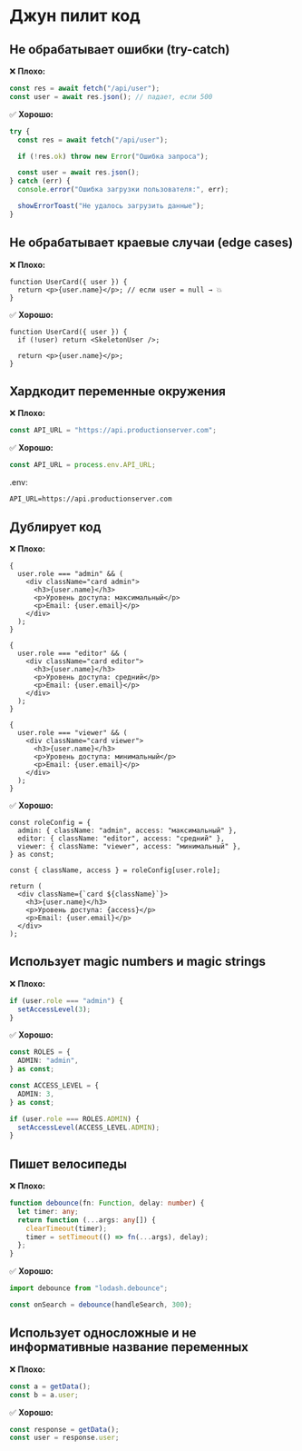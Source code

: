 # Джун пилит код

## Не обрабатывает ошибки (try-catch)

❌ **Плохо:**

```js
const res = await fetch("/api/user");
const user = await res.json(); // падает, если 500
```

✅ **Хорошо:**

```js
try {
  const res = await fetch("/api/user");

  if (!res.ok) throw new Error("Ошибка запроса");

  const user = await res.json();
} catch (err) {
  console.error("Ошибка загрузки пользователя:", err);

  showErrorToast("Не удалось загрузить данные");
}
```

## Не обрабатывает краевые случаи (edge cases)

❌ **Плохо:**

```tsx
function UserCard({ user }) {
  return <p>{user.name}</p>; // если user = null → 💥
}
```

✅ **Хорошо:**

```tsx
function UserCard({ user }) {
  if (!user) return <SkeletonUser />;

  return <p>{user.name}</p>;
}
```

## Хардкодит переменные окружения

❌ **Плохо:**

```js
const API_URL = "https://api.productionserver.com";
```

✅ **Хорошо:**

```js
const API_URL = process.env.API_URL;
```

.env:

```
API_URL=https://api.productionserver.com
```

## Дублирует код

❌ **Плохо:**

```tsx
{
  user.role === "admin" && (
    <div className="card admin">
      <h3>{user.name}</h3>
      <p>Уровень доступа: максимальный</p>
      <p>Email: {user.email}</p>
    </div>
  );
}

{
  user.role === "editor" && (
    <div className="card editor">
      <h3>{user.name}</h3>
      <p>Уровень доступа: средний</p>
      <p>Email: {user.email}</p>
    </div>
  );
}

{
  user.role === "viewer" && (
    <div className="card viewer">
      <h3>{user.name}</h3>
      <p>Уровень доступа: минимальный</p>
      <p>Email: {user.email}</p>
    </div>
  );
}
```

✅ **Хорошо:**

```tsx
const roleConfig = {
  admin: { className: "admin", access: "максимальный" },
  editor: { className: "editor", access: "средний" },
  viewer: { className: "viewer", access: "минимальный" },
} as const;

const { className, access } = roleConfig[user.role];

return (
  <div className={`card ${className}`}>
    <h3>{user.name}</h3>
    <p>Уровень доступа: {access}</p>
    <p>Email: {user.email}</p>
  </div>
);
```

## Использует magic numbers и magic strings

❌ **Плохо:**

```ts
if (user.role === "admin") {
  setAccessLevel(3);
}
```

✅ **Хорошо:**

```ts
const ROLES = {
  ADMIN: "admin",
} as const;

const ACCESS_LEVEL = {
  ADMIN: 3,
} as const;

if (user.role === ROLES.ADMIN) {
  setAccessLevel(ACCESS_LEVEL.ADMIN);
}
```

## Пишет велосипеды

❌ **Плохо:**

```ts
function debounce(fn: Function, delay: number) {
  let timer: any;
  return function (...args: any[]) {
    clearTimeout(timer);
    timer = setTimeout(() => fn(...args), delay);
  };
}
```

✅ **Хорошо:**

```ts
import debounce from "lodash.debounce";

const onSearch = debounce(handleSearch, 300);
```

## Использует односложные и не информативные название переменных

❌ **Плохо:**

```ts
const a = getData();
const b = a.user;
```

✅ **Хорошо:**

```ts
const response = getData();
const user = response.user;
```
